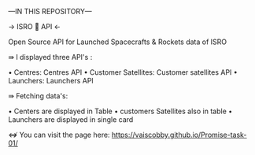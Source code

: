 —IN THIS REPOSITORY—

→ ISRO 🚀 API ←

Open Source API for Launched Spacecrafts & Rockets data of ISRO

⇛ I displayed three API's :

• Centres: Centres API
• Customer Satellites: Customer satellites API
• Launchers: Launchers API

⇛ Fetching data's:

• Centers are displayed in Table
• customers Satellites also in table
• Launchers are displayed in single card

⇎ You can visit the page here: https://vaiscobby.github.io/Promise-task-01/
